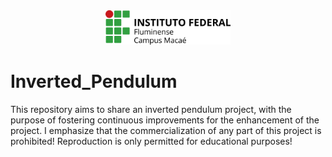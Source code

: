<div align="center">
  <img src="https://raw.githubusercontent.com/RaphaelAntunesMarinhoDeSouza/Inverted_Pendulum/main/images/image.png" width="200px">
</div>

# Inverted_Pendulum
This repository aims to share an inverted pendulum project, with the purpose of fostering continuous improvements for the enhancement of the project. I emphasize that the commercialization of any part of this project is prohibited! Reproduction is only permitted for educational purposes!
